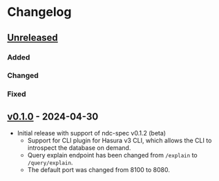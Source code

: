 # Changelog

## [Unreleased]

### Added

### Changed

### Fixed

## [v0.1.0] - 2024-04-30

- Initial release with support of ndc-spec v0.1.2 (beta)
  - Support for CLI plugin for Hasura v3 CLI, which allows the CLI to 
    introspect the database on demand.
  - Query explain endpoint has been changed from `/explain` to `/query/explain`.
  - The default port was changed from 8100 to 8080.

<!-- end -->

[Unreleased]: https://github.com/hasura/ndc-sqlserver/compare/v0.6.0...HEAD
[v0.1.0]: https://github.com/hasura/ndc-sqlserver/releases/tag/v0.1.0
